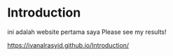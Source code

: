 # Introduction
ini adalah website pertama saya 
Please see my results!

https://ivanalrasyid.github.io/Introduction/

